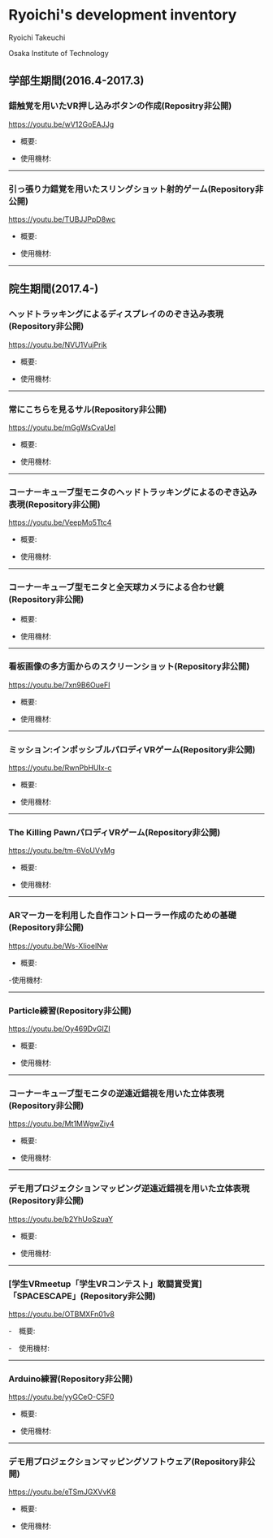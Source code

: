 # Ryoichi's development inventory
Ryoichi Takeuchi

Osaka Institute of Technology


## 学部生期間(2016.4-2017.3)
### 錯触覚を用いたVR押し込みボタンの作成(Repositry非公開)
https://youtu.be/wV12GoEAJJg

- 概要:

- 使用機材:
***
### 引っ張り力錯覚を用いたスリングショット射的ゲーム(Repository非公開)
https://youtu.be/TUBJJPpD8wc

- 概要:

- 使用機材:
***


## 院生期間(2017.4-)

### ヘッドトラッキングによるディスプレイののぞき込み表現(Repository非公開)
https://youtu.be/NVU1VujPrik

- 概要:

- 使用機材:
***
### 常にこちらを見るサル(Repository非公開)
https://youtu.be/mGgWsCvaUeI

- 概要:

- 使用機材:
***
### コーナーキューブ型モニタのヘッドトラッキングによるのぞき込み表現(Repository非公開)
https://youtu.be/VeepMo5Ttc4

- 概要:

- 使用機材:
***
### コーナーキューブ型モニタと全天球カメラによる合わせ鏡(Repository非公開)

- 概要:

- 使用機材:
***
### 看板画像の多方面からのスクリーンショット(Repository非公開)
https://youtu.be/7xn9B6OueFI

- 概要:

- 使用機材:
***
### ミッション:インポッシブルパロディVRゲーム(Repository非公開)
https://youtu.be/RwnPbHUIx-c

- 概要:

- 使用機材:
***
### The Killing PawnパロディVRゲーム(Repository非公開)
https://youtu.be/tm-6VoUVyMg

- 概要:

- 使用機材:
***
### ARマーカーを利用した自作コントローラー作成のための基礎(Repository非公開)
https://youtu.be/Ws-XIioelNw

- 概要:

-使用機材:
***
### Particle練習(Repository非公開)
https://youtu.be/Oy469DvGIZI

- 概要:

- 使用機材:
***
### コーナーキューブ型モニタの逆遠近錯視を用いた立体表現(Repository非公開)
https://youtu.be/Mt1MWgwZiy4

- 概要:

- 使用機材:
***
### デモ用プロジェクションマッピング逆遠近錯視を用いた立体表現(Repository非公開)
https://youtu.be/b2YhUoSzuaY

- 概要:

- 使用機材:
***
### [学生VRmeetup「学生VRコンテスト」敢闘賞受賞]「SPACESCAPE」(Repository非公開)
https://youtu.be/OTBMXFn01v8

-　概要:

-　使用機材:
***
### Arduino練習(Repository非公開)
https://youtu.be/yyGCeO-C5F0

- 概要:

- 使用機材:
***
### デモ用プロジェクションマッピングソフトウェア(Repository非公開)
https://youtu.be/eTSmJGXVvK8

- 概要:

- 使用機材:
